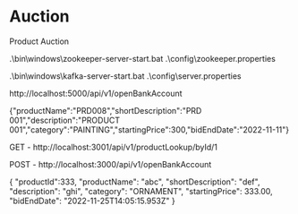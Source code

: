 # Auction
Product Auction

.\bin\windows\zookeeper-server-start.bat .\config\zookeeper.properties

.\bin\windows\kafka-server-start.bat .\config\server.properties

http://localhost:5000/api/v1/openBankAccount

  {"productName":"PRD008","shortDescription":"PRD 001","description":"PRODUCT 001","category":"PAINTING","startingPrice":300,"bidEndDate":"2022-11-11"}
  
 GET - http://localhost:3001/api/v1/productLookup/byId/1
 
 POST - http://localhost:3000/api/v1/openBankAccount
 
 {  "productId":333,
    "productName": "abc",
    "shortDescription": "def",
    "description": "ghi",
    "category": "ORNAMENT",
    "startingPrice": 333.00,
    "bidEndDate": "2022-11-25T14:05:15.953Z"
}

